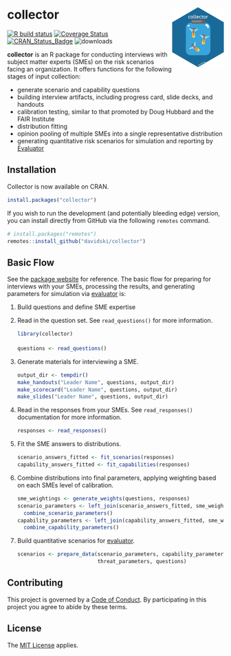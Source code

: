 
<!-- README.md is generated from README.Rmd. Please edit that file -->

# collector <a href="https://collector.tidyrisk.org"><img alt="collector Logo" title="collector" align="right" src="man/figures/logo.png" height="139"></a>

<!-- badges: start -->

[![R build
status](https://github.com/davidski/collector/workflows/R-CMD-check/badge.svg)](https://github.com/davidski/collector/actions)
[![Coverage
Status](https://codecov.io/gh/davidski/collector/branch/master/graph/badge.svg)](https://codecov.io/github/davidski/collector?branch=master)
[![CRAN\_Status\_Badge](https://www.r-pkg.org/badges/version/collector)](https://cran.r-project.org/package=collector)
![downloads](https://cranlogs.r-pkg.org/badges/grand-total/collector)
<!-- badges: end -->

**collector** is an R package for conducting interviews with subject
matter experts (SMEs) on the risk scenarios facing an organization. It
offers functions for the following stages of input collection:

-   generate scenario and capability questions
-   building interview artifacts, including progress card, slide decks,
    and handouts
-   calibration testing, similar to that promoted by Doug Hubbard and
    the FAIR Institute
-   distribution fitting
-   opinion pooling of multiple SMEs into a single representative
    distribution
-   generating quantitative risk scenarios for simulation and reporting
    by [Evaluator](https://evaluator.tidyrisk.org)

## Installation

Collector is now available on CRAN.

``` r
install.packages("collector")
```

If you wish to run the development (and potentially bleeding edge)
version, you can install directly from GitHub via the following
`remotes` command.

``` r
# install.packages("remotes")
remotes::install_github("davidski/collector")
```

## Basic Flow

See the [package website](https://collector.tidyrisk.org) for reference.
The basic flow for preparing for interviews with your SMEs, processing
the results, and generating parameters for simulation via
[evaluator](https://evaluator.tidyrisk.org) is:

1.  Build questions and define SME expertise

2.  Read in the question set. See `read_questions()` for more
    information.

    ``` r
    library(collector)

    questions <- read_questions()
    ```

3.  Generate materials for interviewing a SME.

    ``` r
    output_dir <- tempdir()
    make_handouts("Leader Name", questions, output_dir)
    make_scorecard("Leader Name", questions, output_dir)
    make_slides("Leader Name", questions, output_dir)
    ```

4.  Read in the responses from your SMEs. See `read_responses()`
    documentation for more information.

    ``` r
    responses <- read_responses()
    ```

5.  Fit the SME answers to distributions.

    ``` r
    scenario_answers_fitted <- fit_scenarios(responses)
    capability_answers_fitted <- fit_capabilities(responses)
    ```

6.  Combine distributions into final parameters, applying weighting
    based on each SMEs level of calibration.

    ``` r
    sme_weightings <- generate_weights(questions, responses)
    scenario_parameters <- left_join(scenario_answers_fitted, sme_weightings, by = "sme") %>% 
      combine_scenario_parameters()
    capability_parameters <- left_join(capability_answers_fitted, sme_weightings, by = "sme") %>% 
      combine_capability_parameters()
    ```

7.  Build quantitative scenarios for
    [evaluator](https://evaluator.tidyrisk.org).

    ``` r
    scenarios <- prepare_data(scenario_parameters, capability_parameters, 
                              threat_parameters, questions)
    ```

## Contributing

This project is governed by a [Code of
Conduct](https://collector.tidyrisk.org/CODE_OF_CONDUCT.html). By
participating in this project you agree to abide by these terms.

## License

The [MIT License](LICENSE) applies.
